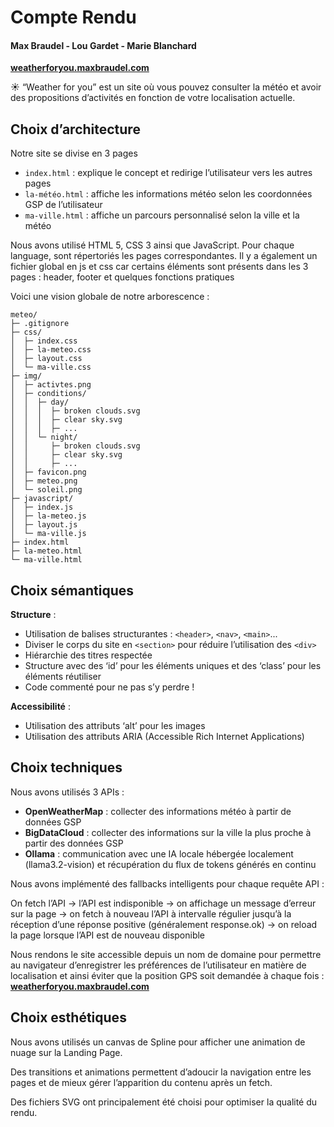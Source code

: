 # Compte Rendu
#### Max Braudel - Lou Gardet - Marie Blanchard

**[weatherforyou.maxbraudel.com](https://weatherforyou.maxbraudel.com)**


☀️ “Weather for you” est un site où vous pouvez consulter la météo et avoir des propositions d’activités en fonction de votre localisation actuelle.

## Choix d’architecture

Notre site se divise en 3 pages 
- ```index.html``` : explique le concept et redirige l’utilisateur vers les autres pages
- ```la-météo.html``` : affiche les informations météo selon les coordonnées GSP de l’utilisateur
- ```ma-ville.html``` : affiche un parcours personnalisé selon la ville et la météo

Nous avons utilisé HTML 5, CSS 3 ainsi que JavaScript. Pour chaque language, sont répertoriés les pages correspondantes. Il y a également un fichier global en js et css car certains éléments sont présents dans les 3 pages : header, footer et quelques fonctions pratiques

Voici une vision globale de notre arborescence :

```
meteo/
├─ .gitignore
├─ css/
│  ├─ index.css
│  ├─ la-meteo.css
│  ├─ layout.css
│  └─ ma-ville.css
├─ img/
│  ├─ activtes.png
│  ├─ conditions/
│  │  ├─ day/
│  │  │  ├─ broken clouds.svg
│  │  │  ├─ clear sky.svg
│  │  │  ├─ ...
│  │  └─ night/
│  │     ├─ broken clouds.svg
│  │     ├─ clear sky.svg
│  │     ├─ ...
│  ├─ favicon.png
│  ├─ meteo.png
│  └─ soleil.png
├─ javascript/
│  ├─ index.js
│  ├─ la-meteo.js
│  ├─ layout.js
│  └─ ma-ville.js
├─ index.html
├─ la-meteo.html
└─ ma-ville.html
```

## Choix sémantiques

**Structure** :
- Utilisation de balises structurantes : ```<header>```, ```<nav>```, ```<main>```...
- Diviser le corps du site en ```<section>``` pour réduire l’utilisation des ```<div>```
- Hiérarchie des titres respectée
- Structure avec des ‘id’ pour les éléments uniques et des ‘class’ pour les éléments réutiliser
- Code commenté pour ne pas s’y perdre !

**Accessibilité** : 
- Utilisation des attributs ‘alt’ pour les images
- Utilisation des attributs ARIA (Accessible Rich Internet Applications)

## Choix techniques

Nous avons utilisés 3 APIs :
- **OpenWeatherMap** : collecter des informations météo à partir de données GSP
- **BigDataCloud** : collecter des informations sur la ville la plus proche à partir des données GSP
- **Ollama** : communication avec une IA locale hébergée localement (llama3.2-vision) et récupération du flux de tokens générés en continu

Nous avons implémenté des fallbacks intelligents pour chaque requête API :

On fetch l’API -> l’API est indisponible -> on affichage un message d’erreur sur la page -> on fetch à nouveau l’API à intervalle régulier jusqu’à la réception d’une réponse positive (généralement response.ok) -> on reload la page lorsque l’API est de nouveau disponible

Nous rendons le site accessible depuis un nom de domaine pour permettre au navigateur d’enregistrer les préférences de l’utilisateur en matière de localisation et ainsi éviter que la position GPS soit demandée à chaque fois :
**[weatherforyou.maxbraudel.com](https://weatherforyou.maxbraudel.com)**

## Choix esthétiques

Nous avons utilisés un canvas de Spline pour afficher une animation de nuage sur la Landing Page.

Des transitions et animations permettent d’adoucir la navigation entre les pages et de mieux gérer l’apparition du contenu après un fetch.

Des fichiers SVG ont principalement été choisi pour optimiser la qualité du rendu.